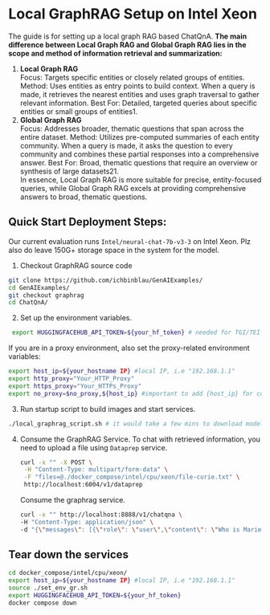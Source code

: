 # Local GraphRAG Setup on Intel Xeon
The guide is for setting up a local graph RAG based ChatQnA. **The main difference between Local Graph RAG and Global Graph RAG lies in the scope and method of information retrieval and summarization:**
1. **Local Graph RAG**  
  Focus: Targets specific entities or closely related groups of entities.
  Method: Uses entities as entry points to build context. When a query is made, it retrieves the nearest entities and uses graph traversal to gather relevant information.
  Best For: Detailed, targeted queries about specific entities or small groups of entities1.
2. **Global Graph RAG**    
  Focus: Addresses broader, thematic questions that span across the entire dataset.
  Method: Utilizes pre-computed summaries of each entity community. When a query is made, it asks the question to every community and combines these partial responses into a comprehensive answer.
  Best For: Broad, thematic questions that require an overview or synthesis of large datasets21.    
In essence, Local Graph RAG is more suitable for precise, entity-focused queries, while Global Graph RAG excels at providing comprehensive answers to broad, thematic questions.

## Quick Start Deployment Steps:
Our current evaluation runs `Intel/neural-chat-7b-v3-3` on Intel Xeon. Plz also do leave 150G+ storage space in the system for the model. 

1. Checkout GraphRAG source code
  ```bash
  git clone https://github.com/ichbinblau/GenAIExamples/
  cd GenAIExamples/
  git checkout graphrag
  cd ChatQnA/
  ```
2. Set up the environment variables.
  ```bash
   export HUGGINGFACEHUB_API_TOKEN=${your_hf_token} # needed for TGI/TEI models as we use llama3 model
   ```
   If you are in a proxy environment, also set the proxy-related environment variables:
   ```bash
   export host_ip=${your_hostname IP} #local IP, i.e "192.168.1.1"
   export http_proxy="Your_HTTP_Proxy"
   export https_proxy="Your_HTTPs_Proxy"
   export no_proxy=$no_proxy,${host_ip} #important to add {host_ip} for containers communication
   ```
3. Run startup script to build images and start services.
  ```bash
  ./local_graphrag_script.sh # it would take a few mins to download model for the first time. 
  ```
4. Consume the GraphRAG Service.
   To chat with retrieved information, you need to upload a file using `Dataprep` service.
   ```bash
   curl -x "" -X POST \
    -H "Content-Type: multipart/form-data" \
    -F "files=@./docker_compose/intel/cpu/xeon/file-curie.txt" \
    http://localhost:6004/v1/dataprep
   ```
   Consume the graphrag service.
   ```bash
   curl -x "" http://localhost:8888/v1/chatqna \
   -H "Content-Type: application/json" \
   -d "{\"messages\": [{\"role\": \"user\",\"content\": \"Who is Marie Curie and what are her scientific achievements?\"}]}"
   ```
## Tear down the services
```bash
cd docker_compose/intel/cpu/xeon/
export host_ip=${your_hostname IP} #local IP, i.e "192.168.1.1"
source ./set_env_gr.sh
export HUGGINGFACEHUB_API_TOKEN=${your_hf_token}
docker compose down
```

